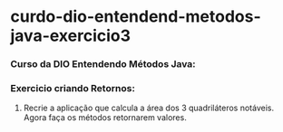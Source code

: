# curdo-dio-entendend-metodos-java-exercicio3

### Curso da DIO Entendendo Métodos Java: 

### Exercicio criando Retornos:

1. Recrie a aplicação que calcula a área dos 3 quadriláteros notáveis. Agora faça os métodos retornarem valores.
